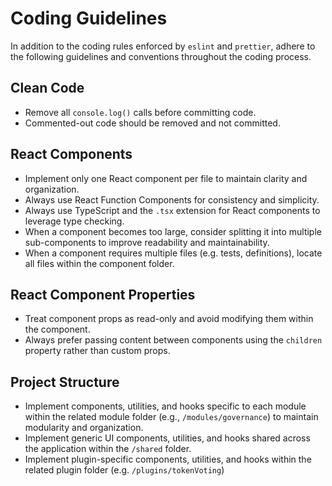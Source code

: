 # Coding Guidelines

In addition to the coding rules enforced by `eslint` and `prettier`, adhere to the following guidelines and conventions
throughout the coding process.

## Clean Code

-   Remove all `console.log()` calls before committing code.
-   Commented-out code should be removed and not committed.

## React Components

-   Implement only one React component per file to maintain clarity and organization.
-   Always use React Function Components for consistency and simplicity.
-   Always use TypeScript and the `.tsx` extension for React components to leverage type checking.
-   When a component becomes too large, consider splitting it into multiple sub-components to improve readability and
    maintainability.
-   When a component requires multiple files (e.g. tests, definitions), locate all files within the component folder.

## React Component Properties

-   Treat component props as read-only and avoid modifying them within the component.
-   Always prefer passing content between components using the `children` property rather than custom props.

## Project Structure

-   Implement components, utilities, and hooks specific to each module within the related module folder (e.g.,
    `/modules/governance`) to maintain modularity and organization.
-   Implement generic UI components, utilities, and hooks shared across the application within the `/shared` folder.
-   Implement plugin-specific components, utilities, and hooks within the related plugin folder (e.g.
    `/plugins/tokenVoting`)
